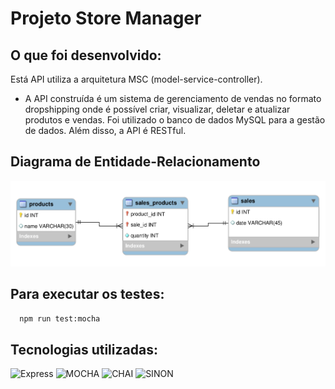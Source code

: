 # Projeto Store Manager

## O que foi desenvolvido:

 Está API utiliza a arquitetura MSC (model-service-controller).

  * A API construída é um sistema de gerenciamento de vendas no formato dropshipping onde é possível criar, visualizar, deletar e atualizar produtos e vendas. Foi utilizado o banco de dados MySQL para a gestão de dados. Além disso, a API é RESTful.

  ## Diagrama de Entidade-Relacionamento

  ![DER](./erStoreManager.png)

## Para executar os testes:
  ```sh
    npm run test:mocha
  ```

 ## Tecnologias utilizadas:
![Express](https://img.shields.io/badge/-EXPRESS-green?style=for-the-badge&logo=express&logoColor=white)
![MOCHA](https://img.shields.io/badge/-MOCHA-brown?style=for-the-badge&logo=mocha&logoColor=white)
![CHAI](https://img.shields.io/badge/-CHAI-red?style=for-the-badge&logo=mocha&logoColor=white)
![SINON](https://img.shields.io/badge/-SINON-green?style=for-the-badge&logo=mocha&logoColor=white)

